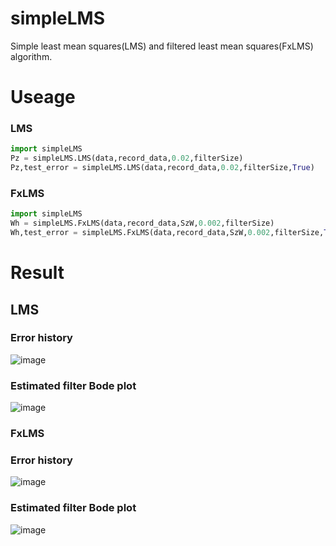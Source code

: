 # simpleLMS
Simple least mean squares(LMS) and filtered least mean squares(FxLMS) algorithm.

# Useage
### LMS
```python
import simpleLMS
Pz = simpleLMS.LMS(data,record_data,0.02,filterSize)
Pz,test_error = simpleLMS.LMS(data,record_data,0.02,filterSize,True)
```
### FxLMS
```python
import simpleLMS
Wh = simpleLMS.FxLMS(data,record_data,SzW,0.002,filterSize)
Wh,test_error = simpleLMS.FxLMS(data,record_data,SzW,0.002,filterSize,True)
```
# Result
## LMS
### Error history
![image](https://github.com/user-attachments/assets/c3a45b98-7a1f-46fd-b142-5f39ee9adf35)
### Estimated filter Bode plot
![image](https://github.com/user-attachments/assets/7e8885e7-6b22-43ea-bfec-6f1fb369c0df)


### FxLMS
### Error history
![image](https://github.com/user-attachments/assets/1865d56e-1014-40f4-a00d-ec5ae892e68e)
### Estimated filter Bode plot
![image](https://github.com/user-attachments/assets/60150074-d388-4da8-8d7a-6b28e65d09b4)






